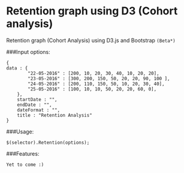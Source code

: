 # Retention graph using D3 (Cohort analysis)
Retention graph (Cohort Analysis) using D3.js and Bootstrap ```(Beta*)```

###Input options:
```
{
data : {
        "22-05-2016" : [200, 10, 20, 30, 40, 10, 20, 20],
        "23-05-2016" : [300, 200, 150, 50, 20, 20, 90, 100 ],
        "24-05-2016" : [200, 110, 150, 50, 10, 20, 30, 40],
        "25-05-2016" : [100, 10, 10, 50, 20, 20, 60, 0],
    },
    startDate : "",
    endDate : "",
    dateFormat : "",
    title : "Retention Analysis"
}
```


###Usage:
```
$(selector).Retention(options);
```

###Features:
```
Yet to come :)
```